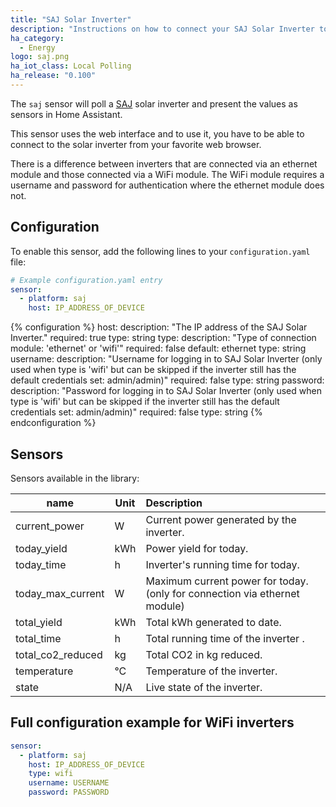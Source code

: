 ```yaml
---
title: "SAJ Solar Inverter"
description: "Instructions on how to connect your SAJ Solar Inverter to Home Assistant."
ha_category:
  - Energy
logo: saj.png
ha_iot_class: Local Polling
ha_release: "0.100"
---
```


The `saj` sensor will poll a [SAJ](https://www.saj-electric.com/) solar inverter and present the values as sensors in Home Assistant.

This sensor uses the web interface and to use it, you have to be able to connect to the solar inverter from your favorite web browser.

There is a difference between inverters that are connected via an ethernet module and those connected via a WiFi module.
The WiFi module requires a username and password for authentication where the ethernet module does not.

## Configuration

To enable this sensor, add the following lines to your `configuration.yaml` file:

```yaml
# Example configuration.yaml entry
sensor:
  - platform: saj
    host: IP_ADDRESS_OF_DEVICE
```

{% configuration %}
host:
  description: "The IP address of the SAJ Solar Inverter."
  required: true
  type: string
type:
  description: "Type of connection module: 'ethernet' or 'wifi'"
  required: false
  default: ethernet
  type: string
username:
  description: "Username for logging in to SAJ Solar Inverter (only used when type is 'wifi' but can be skipped if the inverter still has the default credentials set: admin/admin)"
  required: false
  type: string
password:
  description: "Password for logging in to SAJ Solar Inverter (only used when type is 'wifi' but can be skipped if the inverter still has the default credentials set: admin/admin)"
  required: false
  type: string
{% endconfiguration %}

## Sensors

Sensors available in the library:

| name               | Unit | Description                                                                  |
|--------------------|------|:-----------------------------------------------------------------------------|
| current_power      | W    | Current power generated by the inverter.                                     |
| today_yield        | kWh  | Power yield for today.                                                       |
| today_time         | h    | Inverter's running time for today.                                           |
| today_max_current  | W    | Maximum current power for today. (only for connection via ethernet module)   |
| total_yield        | kWh  | Total kWh generated to date.                                                 |
| total_time         | h    | Total running time of the inverter .                                         |
| total_co2_reduced  | kg   | Total CO2 in kg reduced.                                                     |
| temperature        | °C   | Temperature of the inverter.                                                 |
| state              | N/A  | Live state of the inverter.                                                  |

## Full configuration example for WiFi inverters

```yaml
sensor:
  - platform: saj
    host: IP_ADDRESS_OF_DEVICE
    type: wifi
    username: USERNAME
    password: PASSWORD
```

